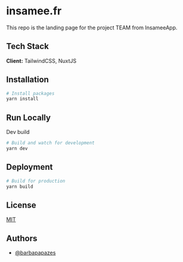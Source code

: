 # insamee.fr

This repo is the landing page for the project TEAM from InsameeApp.

## Tech Stack

**Client:** TailwindCSS, NuxtJS

## Installation

```bash
# Install packages
yarn install
```

## Run Locally

Dev build

```bash
# Build and watch for development
yarn dev
```

## Deployment

```bash
# Build for production
yarn build
```

## License

[MIT](https://choosealicense.com/licenses/mit/)

## Authors

- [@barbapapazes](https://www.github.com/barbapapazes)
